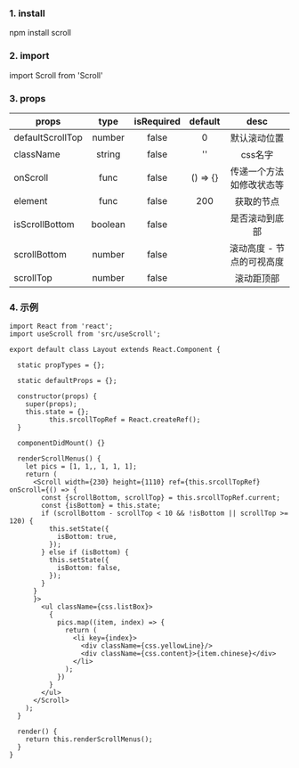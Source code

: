### 1. install
npm install scroll

### 2. import
import Scroll  from 'Scroll'

### 3. props

 props | type | isRequired | default | desc 
 ------- | :-------: | :-------: | :-------: | :-------: 
 defaultScrollTop | number | false | 0 | 默认滚动位置 
 className | string | false | '' |css名字
 onScroll | func | false | () => {} |传递一个方法如修改状态等
 element | func | false | 200 | 获取的节点 
 isScrollBottom | boolean | false |  | 是否滚动到底部 
 scrollBottom | number | false |  | 滚动高度 - 节点的可视高度 
 scrollTop | number | false |  | 滚动距顶部 

### 

### 4. 示例

```react
import React from 'react';
import useScroll from 'src/useScroll';

export default class Layout extends React.Component {

  static propTypes = {};

  static defaultProps = {};

  constructor(props) {
    super(props);
    this.state = {};
          this.srcollTopRef = React.createRef();
  }

  componentDidMount() {}

  renderScrollMenus() {
    let pics = [1, 1,, 1, 1, 1];
    return (
      <Scroll width={230} height={1110} ref={this.srcollTopRef} onScroll={() => {
        const {scrollBottom, scrollTop} = this.srcollTopRef.current;
        const {isBottom} = this.state;
        if (scrollBottom - scrollTop < 10 && !isBottom || scrollTop >= 120) {
          this.setState({
            isBottom: true,
          });
        } else if (isBottom) {
          this.setState({
            isBottom: false,
          });
        }
      }
      }>
        <ul className={css.listBox}>
          {
            pics.map((item, index) => {
              return (
                <li key={index}>
                  <div className={css.yellowLine}/>
                  <div className={css.content}>{item.chinese}</div>
                </li>
              );
            })
          }
        </ul>
      </Scroll>
    );
  }

  render() {
    return this.renderScrollMenus();
  }
}
```
